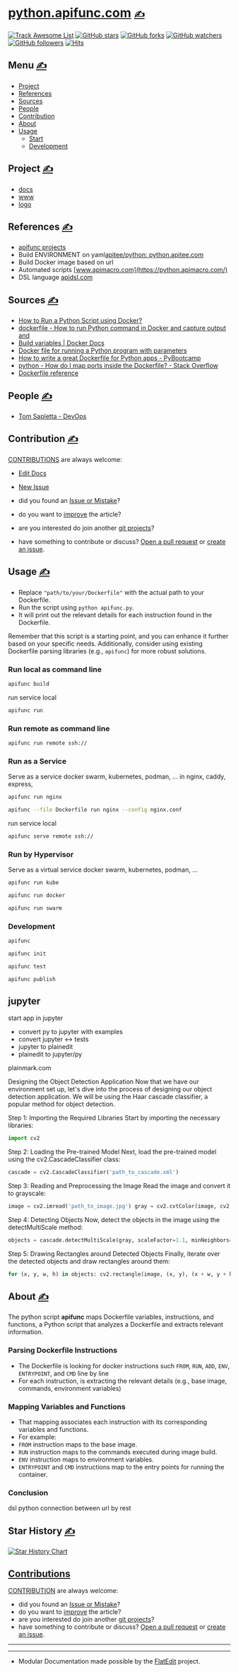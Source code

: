 
# [python.apifunc.com](http://python.apifunc.com) [<span style='font-size:20px;'>&#x270D;</span>](https://github.com/apifunc/python/edit/main/DOCS/HEAD.md)


[![Track Awesome List](https://www.trackawesomelist.com/badge.svg)](https://www.trackawesomelist.com/apifunc/python) [![GitHub stars](https://img.shields.io/github/stars/apifunc/python.svg?style=flat&label=Star)](https://github.com/apifunc/python/stargazers) [![GitHub forks](https://img.shields.io/github/forks/apifunc/python.svg?style=flat&label=Fork)](https://github.com/apifunc/python/fork) [![GitHub watchers](https://img.shields.io/github/watchers/apifunc/python.svg?style=flat&label=Watch)](https://github.com/apifunc/python/watchers) [![GitHub followers](https://img.shields.io/github/followers/apifunc.svg?label=Follow)](https://github.com/apifunc) [![Hits](https://hits.seeyoufarm.com/api/count/incr/badge.svg?url=https%3A%2F%2Fgithub.com%2Fapifunc%2Fwww&count_bg=%2379C83D&title_bg=%23555555&icon=&icon_color=%23E7E7E7&title=hits&edge_flat=true)](https://hits.seeyoufarm.com)

## Menu [<span style='font-size:20px;'>&#x270D;</span>](https://github.com/apifunc/python/edit/main/DOCS/MENU.md)

+ [Project](#Project)
+ [References](#References)
+ [Sources](#Sources)
+ [People](#People)
+ [Contribution](#Contribution)
+ [About](#About)
+ [Usage](#Usage)
    + [Start](#Start)
    + [Development](#Development)

## Project [<span style='font-size:20px;'>&#x270D;</span>](https://github.com/apifunc/python/edit/main/DOCS/PROJECT.md)

+ [docs](http://docs.apifunc.com)
+ [www](http://python.apifunc.com)
+ [logo](http://logo.apifunc.com)

## References [<span style='font-size:20px;'>&#x270D;</span>](https://github.com/apifunc/python/edit/main/DOCS/REFERENCES.md)

+ [apifunc projects](https://github.com/apifunc)
+ Build ENVIRONMENT on yaml[apitee/python: python.apitee.com](https://github.com/apitee/python)
+ Build Docker image based on url
+ Automated scripts [www.apimacro.com](https://python.apimacro.com/)
+ DSL language [apidsl.com](https://apidsl.com/)

## Sources [<span style='font-size:20px;'>&#x270D;</span>](https://github.com/apifunc/python/edit/main/DOCS/SOURCES.md)

+ [How to Run a Python Script using Docker?](https://python.geeksforgeeks.org/how-to-run-a-python-script-using-docker)
+ [dockerfile - How to run Python command in Docker and capture output and](https://stackoverflow.com/questions/62563856/how-to-run-python-command-in-docker-and-capture-output-and-set-it-to-environment)
+ [Build variables | Docker Docs](https://docs.docker.com/build/building/variables)
+ [Docker file for running a Python program with parameters](https://stackoverflow.com/questions/57528713/docker-file-for-running-a-python-program-with-parameters)
+ [How to write a great Dockerfile for Python apps - PyBootcamp](https://python.pybootcamp.com/blog/how-to-write-dockerfile-python-apps)
+ [python - How do I map ports inside the Dockerfile? - Stack Overflow](https://stackoverflow.com/questions/76595802/how-do-i-map-ports-inside-the-dockerfile)
+ [Dockerfile reference](https://docs.docker.com/reference/dockerfile/)

## People [<span style='font-size:20px;'>&#x270D;</span>](https://github.com/apifunc/python/edit/main/DOCS/PEOPLE.md)

+ [Tom Sapletta - DevOps](http://tom.sapletta.com)

## Contribution [<span style='font-size:20px;'>&#x270D;</span>](https://github.com/apifunc/python/edit/main/DOCS/CONTRIBUTION.md)

[CONTRIBUTIONS](http://contribution.softreck.dev) are always welcome:

+ [Edit Docs](https://github.com/apifunc/python/edit/main/README.md)
+ [New Issue](https://github.com/apifunc/python/issues/new)

+ did you found an [Issue or Mistake](https://github.com/apifunc/python/issues/new)?
+ do you want to [improve](https://github.com/apifunc/python/edit/main/README.md) the article?
+ are you interested do join another [git projects](https://github.com/apifunc/)?
+ have something to contribute or discuss? [Open a pull request](https://github.com/apifunc/python/pulls) or [create an issue](https://github.com/apifunc/python/issues).

## Usage [<span style='font-size:20px;'>&#x270D;</span>](https://github.com/apifunc/python/edit/main/DOCS/USAGE.md)

- Replace `"path/to/your/Dockerfile"` with the actual path to your Dockerfile.
- Run the script using `python apifunc.py`.
- It will print out the relevant details for each instruction found in the Dockerfile.

Remember that this script is a starting point, and you can enhance it further based on your specific needs. 
Additionally, consider using existing Dockerfile parsing libraries (e.g., `apifunc`) for more robust solutions.


### Run local as command line

```bash
apifunc build
```

run service local

```bash
apifunc run
```

### Run remote as command line


```bash
apifunc run remote ssh://
```





### Run as a Service

Serve as a service docker swarm, kubernetes, podman, ...
in nginx, caddy, express, 


```bash
apifunc run nginx
```

```bash
apifunc --file Dockerfile run nginx --config nginx.conf
```

run service local

```bash
apifunc serve remote ssh://
```

### Run by Hypervisor

Serve as a virtual service docker swarm, kubernetes, podman, ...

```bash
apifunc run kube
```


```bash
apifunc run docker
```



```bash
apifunc run swarm
```


### Development


```bash
apifunc 
```


```bash
apifunc init
```


```bash
apifunc test
```



```bash
apifunc publish
```

## jupyter

start app in jupyter
+ convert py to jupyter with examples
+ convert jupyter <-> tests
+ jupyter to plainedit
+ plainedit to jupyter/py

plainmark.com






Designing the Object Detection Application
Now that we have our environment set up, let's dive into the process of designing our object detection application. We will be using the Haar cascade classifier, a popular method for object detection.

Step 1: Importing the Required Libraries
Start by importing the necessary libraries:
```python 
import cv2 
```

Step 2: Loading the Pre-trained Model
Next, load the pre-trained model using the cv2.CascadeClassifier class:
```python 
cascade = cv2.CascadeClassifier('path_to_cascade.xml') 
```

Step 3: Reading and Preprocessing the Image
Read the image and convert it to grayscale:
```python
image = cv2.imread('path_to_image.jpg') gray = cv2.cvtColor(image, cv2.COLOR_BGR2GRAY) 
```

Step 4: Detecting Objects
Now, detect the objects in the image using the detectMultiScale method:

```python
objects = cascade.detectMultiScale(gray, scaleFactor=1.1, minNeighbors=5, minSize=(30, 30)) 
```

Step 5: Drawing Rectangles around Detected Objects
Finally, iterate over the detected objects and draw rectangles around them:

```python
for (x, y, w, h) in objects: cv2.rectangle(image, (x, y), (x + w, y + h), (0, 255, 0), 2) 
```

## About [<span style='font-size:20px;'>&#x270D;</span>](https://github.com/apifunc/python/edit/main/DOCS/ABOUT.md)

The python script **apifunc** maps Dockerfile variables, instructions, and functions, a Python script that analyzes a Dockerfile and extracts relevant information.

### Parsing Dockerfile Instructions

- The Dockerfile is looking for docker instructions such `FROM`, `RUN`, `ADD`, `ENV`, `ENTRYPOINT`, and `CMD`  line by line
- For each instruction, is extracting the relevant details (e.g., base image, commands, environment variables)

### Mapping Variables and Functions

- That mapping associates each instruction with its corresponding variables and functions.
- For example:
 - `FROM` instruction maps to the base image.
 - `RUN` instruction maps to the commands executed during image build.
 - `ENV` instruction maps to environment variables.
 - `ENTRYPOINT` and `CMD` instructions map to the entry points for running the container.


### Conclusion


dsl python connection between url by rest

## Star History [<span style='font-size:20px;'>&#x270D;</span>](https://github.com/apifunc/python/edit/main/DOCS/STAR.md)

[![Star History Chart](https://api.star-history.com/svg?repos=apifunc/python&type=Date)](https://star-history.com/#apifunc/python&Date)


## [Contributions](http://contribution.softreck.dev)

[CONTRIBUTION](CONTRIBUTION.md) are always welcome:
+ did you found an [Issue or Mistake](https://github.com/apifunc/python/issues/new)?
+ do you want to [improve](https://github.com/apifunc/python/edit/main/README.md) the article?
+ are you interested do join another [git projects](https://github.com/apifunc/)?
+ have something to contribute or discuss? [Open a pull request](https://github.com/apifunc/python/pulls) or [create an issue](https://github.com/apifunc/python/issues).


---



<script type="module">    
  import mermaid from 'https://cdn.jsdelivr.net/npm/mermaid@10/dist/mermaid.esm.min.mjs';
  //import mermaid from 'https://cdn.jsdelivr.net/npm/mermaid@10.8.0/dist/mermaid.min.js';
  mermaid.initialize({
    startOnReady:true,
    theme: 'forest',
    flowchart:{
            useMaxWidth:false,
            htmlLabels:true
        }
  });
  mermaid.init(undefined, '.language-mermaid');
</script>

---
+ Modular Documentation made possible by the [FlatEdit](http://www.flatedit.com) project.
